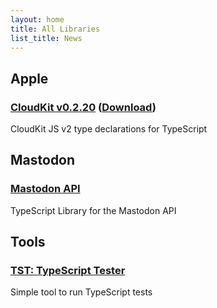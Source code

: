 ```yaml
---
layout: home
title: All Libraries
list_title: News
---
```




## Apple

### [CloudKit v0.2.20](/tsl-apple-cloudkit/) ([Download](/package/tsl-apple-cloudkit.html))

CloudKit JS v2 type declarations for TypeScript



## Mastodon

### [Mastodon API](/tsl-mastodon-api/)

TypeScript Library for the Mastodon API



## Tools

### [TST: TypeScript Tester](/tst/)

Simple tool to run TypeScript tests
